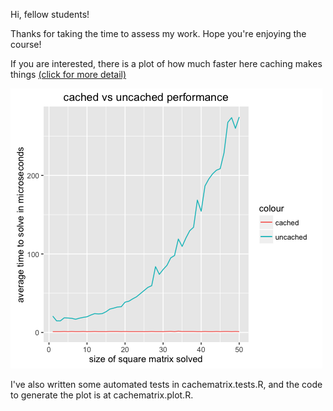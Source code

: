 Hi, fellow students!

Thanks for taking the time to assess my work. Hope you're enjoying the course!

If you are interested, there is a plot of how much faster here caching makes things [(click for more detail)](cachedVsUncachedPlotThumb.png)

![Cached vs Uncached Performance](cachedVsUncachedPlotThumb.png "Cached vs Uncached Performance")

I've also written some automated tests in cachematrix.tests.R, and the code to generate the plot is at cachematrix.plot.R.

